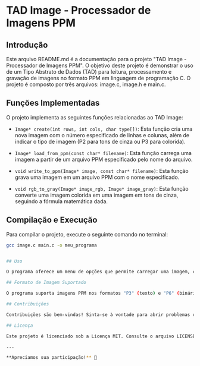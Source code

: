 # TAD Image - Processador de Imagens PPM

## Introdução

Este arquivo README.md é a documentação para o projeto "TAD Image - Processador de Imagens PPM". O objetivo deste projeto é demonstrar o uso de um Tipo Abstrato de Dados (TAD) para leitura, processamento e gravação de imagens no formato PPM em linguagem de programação C. O projeto é composto por três arquivos: image.c, image.h e main.c.

## Funções Implementadas

O projeto implementa as seguintes funções relacionadas ao TAD Image:

- `Image* create(int rows, int cols, char type[])`: Esta função cria uma nova imagem com o número especificado de linhas e colunas, além de indicar o tipo de imagem (P2 para tons de cinza ou P3 para colorida).

- `Image* load_from_ppm(const char* filename)`: Esta função carrega uma imagem a partir de um arquivo PPM especificado pelo nome do arquivo.

- `void write_to_ppm(Image* image, const char* filename)`: Esta função grava uma imagem em um arquivo PPM com o nome especificado.

- `void rgb_to_gray(Image* image_rgb, Image* image_gray)`: Esta função converte uma imagem colorida em uma imagem em tons de cinza, seguindo a fórmula matemática dada.

## Compilação e Execução

Para compilar o projeto, execute o seguinte comando no terminal:

```bash
gcc image.c main.c -o meu_programa


## Uso

O programa oferece um menu de opções que permite carregar uma imagem, convertê-la em tons de cinza e gravá-la em um novo arquivo PPM. Certifique-se de seguir as instruções no menu ao executar o programa.

## Formato de Imagem Suportado

O programa suporta imagens PPM nos formatos "P3" (texto) e "P6" (binário). Certifique-se de que suas imagens estejam em um desses formatos.

## Contribuições

Contribuições são bem-vindas! Sinta-se à vontade para abrir problemas ou enviar solicitações de pull para melhorar este projeto.

## Licença

Este projeto é licenciado sob a Licença MIT. Consulte o arquivo LICENSE para obter detalhes.

---

**Apreciamos sua participação!** 📸

